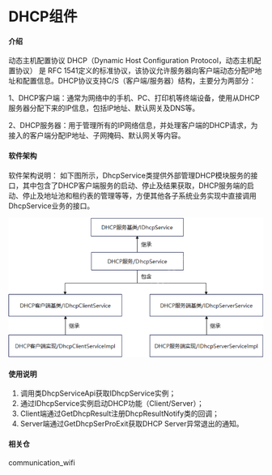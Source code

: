 # DHCP组件

#### 介绍
动态主机配置协议 DHCP（Dynamic Host Configuration Protocol，动态主机配置协议） 是 RFC 1541定义的标准协议，该协议允许服务器向客户端动态分配IP地址和配置信息。DHCP协议支持C/S（客户端/服务器）结构，主要分为两部分：

1、DHCP客户端：通常为网络中的手机、PC、打印机等终端设备，使用从DHCP服务器分配下来的IP信息，包括IP地址、默认网关及DNS等。

2、DHCP服务器：用于管理所有的IP网络信息，并处理客户端的DHCP请求，为接入的客户端分配IP地址、子网掩码、默认网关等内容。
#### 软件架构
软件架构说明：
如下图所示，DhcpService类提供外部管理DHCP模块服务的接口，其中包含了DHCP客户端服务的启动、停止及结果获取，DHCP服务端的启动、停止及地址池和租约表的管理等等，方便其他各子系统业务实现中直接调用DhcpService业务的接口。

![](figures/zh-cn_image_dhcp.png)

#### 使用说明

1. 调用类DhcpServiceApi获取IDhcpService实例；
2. 通过IDhcpService实例启动DHCP功能（Client/Server）；
3. Client端通过GetDhcpResult注册DhcpResultNotify类的回调；
4. Server端通过GetDhcpSerProExit获取DHCP Server异常退出的通知。

#### 相关仓

communication_wifi